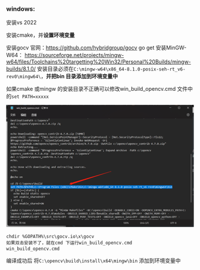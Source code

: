 ### windows:
安装vs 2022

安装cmake，并**设置环境变量**

安装gocv
官网：https://github.com/hybridgroup/gocv
go get 
安装MinGW-W64：
https://sourceforge.net/projects/mingw-w64/files/Toolchains%20targetting%20Win32/Personal%20Builds/mingw-builds/8.1.0/
安装目录必须在`C:\mingw-w64\x86_64-8.1.0-posix-seh-rt_v6-rev0\mingw64\`，**并把bin 目录添加到环境变量中**



如果cmake 或mingw 的安装目录不正确可以修改win_build_opencv.cmd 文件中的`set PATH=xxxxx`

![](./images/8.png)

```
chdir %GOPATH%\src\gocv.io\x\gocv
如果双击安装不了，就在cmd 下运行win_build_opencv.cmd
win_build_opencv.cmd
```
编译成功后 将`C:\opencv\build\install\x64\mingw\bin` 添加到环境变量中

